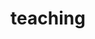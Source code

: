 ---
layout: page
title: teaching
nav: true
nav_order: 5
dropdown: true
children: 
    - title: semester courses
      permalink: /semester-courses/
    - title: divider
    - title: other courses
      permalink: /other-courses/
    - title: divider
    - title: invited talks/lectures
      permalink: # /talks-lectures/
    # - title: divider
    # - title: other lectures
    #   permalink: /teaching1/
---
